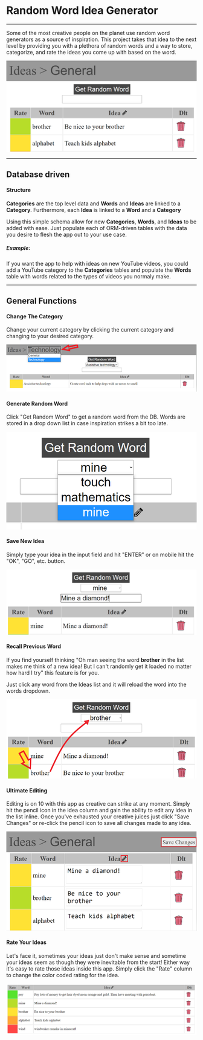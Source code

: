 # Random Word Idea Generator
---
Some of the most creative people on the planet use random word generators as a source of inspiration. This project takes that idea to the next level by providing you with a plethora of random words and a way to store, categorize, and rate the ideas you come up with based on the word.

![main app view](./images/main.PNG "Random Idea Gen")

---
## Database driven
#### Structure

**Categories** are the top level data and **Words** and **Ideas** are linked to a **Category**. Furthermore, each **Idea** is linked to a **Word** and a **Category**

Using this simple schema allow for new **Categories**, **Words**, and **Ideas** to be added with ease. Just populate each of ORM-driven tables with the data you desire to flesh the app out to your use case.

##### Example:

If you want the app to help with ideas on new YouTube videos, you could add a YouTube category to the **Categories** tables and populate the **Words** table with words related to the types of videos you normaly make.

---
## General Functions

#### Change The Category
Change your current category by clicking the current category and changing to your desired category. 

![change category](./images/change_category.PNG "Change to a different category")

#### Generate Random Word
Click "Get Random Word" to get a random word from the DB. Words are stored in a drop down list in case inspiration strikes a bit too late.

![random word button](./images/random_button.PNG "Random word button")

#### Save New Idea

Simply type your idea in the input field and hit "ENTER" or on mobile hit the "OK", "GO", etc. button.

![new idea](./images/new_idea.PNG "Add a new idea")


#### Recall Previous Word

If you find yourself thinking "Oh man seeing the word **brother** in the list makes me think of a new idea! But I can't randomly get it loaded no matter how hard I try" this feature is for you.

Just click any word from the Ideas list and it will reload the word into the words dropdown.


![recall word](./images/recall_word.PNG "Recall an old word")

#### **Ultimate** Editing

Editing is on 10 with this app as creative can strike at any moment. Simply hit the pencil icon in the idea column and gain the ability to edit any idea in the list inline. Once you've exhausted your creative juices just click "Save Changes" or re-click the pencil icon to save all changes made to any idea.

![edit idea](./images/edit_idea.PNG "edit an idea")


#### Rate Your Ideas

Let's face it, sometimes your ideas just don't make sense and sometime your ideas seem as though they were inevitable from the start! Either way it's easy to rate those ideas inside this app. Simply click the "Rate" column to change the color coded rating for the idea.

![edit rating](./images/change_rating.PNG "change a rating")